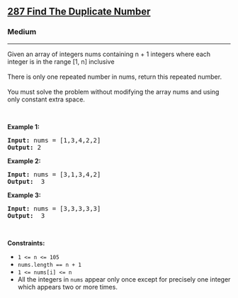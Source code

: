 <h2><a href="https://leetcode.com/problems/find-the-duplicate-number/">287 Find The Duplicate Number</a></h2><h3>Medium</h3><hr><p>Given an array of integers nums containing n + 1 integers where each integer is in the range [1, n] inclusive<br><br>There is only one repeated number in nums, return this repeated number.<br><br>You must solve the problem without modifying the array nums and using only constant extra space. </p>

<p>&nbsp;</p>
<p><strong class="example">Example 1:</strong></p>
<pre>
<strong>Input:</strong> nums = [1,3,4,2,2]
<strong>Output:</strong> 2
</pre>

<p><strong class="example">Example 2: </strong></p>

<pre>
<strong>Input:</strong> nums = [3,1,3,4,2]
<strong>Output:</strong>  3
</pre>

<p><strong class="example">Example 3: </strong></p>

<pre>
<strong>Input:</strong> nums = [3,3,3,3,3]
<strong>Output:</strong>  3
</pre>

<p>&nbsp;</p>
<p><strong>Constraints:</strong></p>

<ul>
	<li><code>1 <= n <= 105</code></li>
	<li><code>nums.length == n + 1</code></li>
	<li><code>1 <= nums[i] <= n</code></li>
  <li>All the integers in <code>nums</code> appear only once except for precisely one integer which appears two or more times.</li>
</ul>
